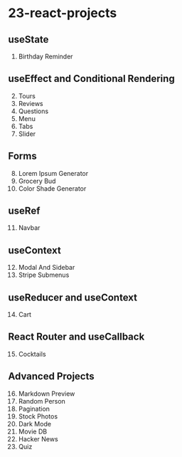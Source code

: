 # 23-react-projects

## useState

1. Birthday Reminder

## useEffect and Conditional Rendering

2. Tours
3. Reviews
4. Questions
5. Menu
6. Tabs
7. Slider

## Forms

8. Lorem Ipsum Generator
9. Grocery Bud
10. Color Shade Generator

## useRef

11. Navbar

## useContext

12. Modal And Sidebar
13. Stripe Submenus

## useReducer and useContext

14. Cart

## React Router and useCallback

15. Cocktails

## Advanced Projects 

16. Markdown Preview
17. Random Person
18. Pagination
19. Stock Photos
20. Dark Mode
21. Movie DB
22. Hacker News
23. Quiz
